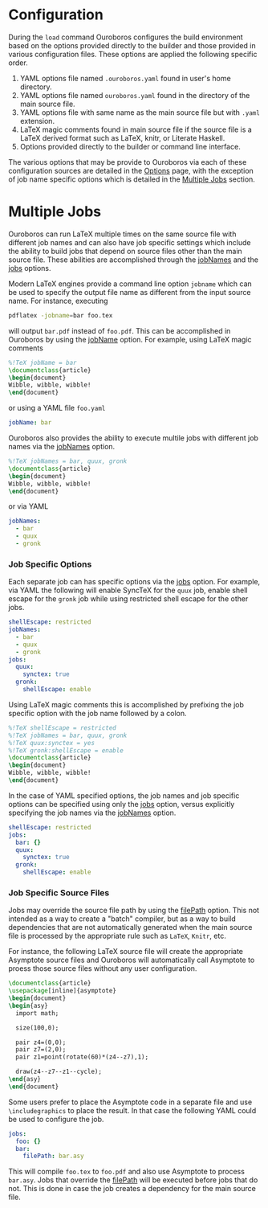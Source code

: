 # Configuration

During the `load` command Ouroboros configures the build environment based on
the options provided directly to the builder and those provided in various
configuration files. These options are applied the following specific order.

1.  YAML options file named `.ouroboros.yaml` found in user's home directory.
2.  YAML options file named `ouroboros.yaml` found in the directory of the main
    source file.
3.  YAML options file with same name as the main source file but with `.yaml`
    extension.
4.  LaTeX magic comments found in main source file if the source file is a LaTeX
    derived format such as LaTeX, knitr, or Literate Haskell.
5.  Options provided directly to the builder or command line interface.

The various options that may be provide to Ouroboros via each of these
configuration sources are detailed in the [Options](options) page,
with the exception of job name specific options which is detailed in the
[Multiple Jobs](#multiple-jobs) section.

# Multiple Jobs

Ouroboros can run LaTeX multiple times on the same source file with different
job names and can also have job specific settings which include the ability to
build jobs that depend on source files other than the main source file. These
abilities are accomplished through the [jobNames] and the [jobs] options.

Modern LaTeX engines provide a command line option `jobname` which can be used
to specify the output file name as different from the input source name. For instance,
executing

```bash
pdflatex -jobname=bar foo.tex
```

will output `bar.pdf` instead of `foo.pdf`. This can be accomplished in
Ouroboros by using the [jobName](options#jobName) option. For example, using
LaTeX magic comments

```latex
%!TeX jobName = bar
\documentclass{article}
\begin{document}
Wibble, wibble, wibble!
\end{document}
```

or using a YAML file `foo.yaml`

```yaml
jobName: bar
```

Ouroboros also provides the ability to execute multile jobs with different job
names via the [jobNames] option.

```latex
%!TeX jobNames = bar, quux, gronk
\documentclass{article}
\begin{document}
Wibble, wibble, wibble!
\end{document}
```
or via YAML

```yaml
jobNames:
  - bar
  - quux
  - gronk
```

### Job Specific Options

Each separate job can has specific options via the [jobs] option. For example,
via YAML the following will enable SyncTeX for the `quux` job, enable shell
escape for the `gronk` job while using restricted shell escape for the other
jobs.

```yaml
shellEscape: restricted
jobNames:
  - bar
  - quux
  - gronk
jobs:
  quux:
    synctex: true
  gronk:
    shellEscape: enable
```

Using LaTeX magic comments this is accomplished by prefixing the job specific
option with the job name followed by a colon.

```latex
%!TeX shellEscape = restricted
%!TeX jobNames = bar, quux, gronk
%!TeX quux:synctex = yes
%!TeX gronk:shellEscape = enable
\documentclass{article}
\begin{document}
Wibble, wibble, wibble!
\end{document}
```

In the case of YAML specified options, the job names and job specific options
can be specified using only the [jobs] option, versus explicitly specifying the
job names via the [jobNames] option.

```yaml
shellEscape: restricted
jobs:
  bar: {}
  quux:
    synctex: true
  gronk:
    shellEscape: enable
```

### Job Specific Source Files

Jobs may override the source file path by using the [filePath] option. This not
intended as a way to create a "batch" compiler, but as a way to build
dependencies that are not automatically generated when the main source file is
processed by the appropriate rule such as `LaTeX`, `Knitr`, etc.

For instance, the following LaTeX source file will create the appropriate
Asymptote source files and Ouroboros will automatically call Asymptote to
proess those source files without any user configuration.

```latex
\documentclass{article}
\usepackage[inline]{asymptote}
\begin{document}
\begin{asy}
  import math;

  size(100,0);

  pair z4=(0,0);
  pair z7=(2,0);
  pair z1=point(rotate(60)*(z4--z7),1);

  draw(z4--z7--z1--cycle);
\end{asy}
\end{document}
```

Some users prefer to place the Asymptote code in a separate file and use
`\includegraphics` to place the result. In that case the following YAML could be
used to configure the job.

```yaml
jobs:
  foo: {}
  bar:
    filePath: bar.asy
```

This will compile `foo.tex` to `foo.pdf` and also use Asymptote to process
`bar.asy`. Jobs that override the [filePath] will be executed before jobs that
do not. This is done in case the job creates a dependency for the main source
file.

<!--refs-->
[filePath]: options#filePath
[jobName]: options#jobname
[jobNames]: options#jobnames
[jobs]: options#jobs
